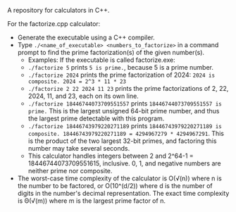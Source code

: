 A repository for calculators in C++.

For the factorize.cpp calculator: 
* Generate the executable using a C++ compiler.
* Type `./<name_of_executable> <numbers_to_factorize>` in a command prompt to find the prime factorization(s) of the given number(s).
  * Examples: If the executable is called factorize.exe:
  * `./factorize 5` prints `5 is prime.`, because 5 is a prime number.
  * `./factorize 2024` prints the prime factorization of 2024: `2024 is composite. 2024 = 2^3 * 11 * 23`
  * `./factorize 2 22 2024 11 23` prints the prime factorizations of 2, 22, 2024, 11, and 23, each on its own line.
  * `./factorize 18446744073709551557` prints `18446744073709551557 is prime.` This is the largest unsigned 64-bit prime number, and thus the largest prime detectable with this program.
  * `./factorize 18446743979220271189` prints `18446743979220271189 is composite. 18446743979220271189 = 4294967279 * 4294967291`. This is the product of the two largest 32-bit primes, and factoring this number may take several seconds.
  * This calculator handles integers between 2 and 2^64-1 = 18446744073709551615, inclusive. 0, 1, and negative numbers are neither prime nor composite.
* The worst-case time complexity of the calculator is O(√(n)) where n is the number to be factored, or O(10^(d/2)) where d is the number of digits in the number's decimal representation. The exact time complexity is Θ(√(m)) where m is the largest prime factor of n.
